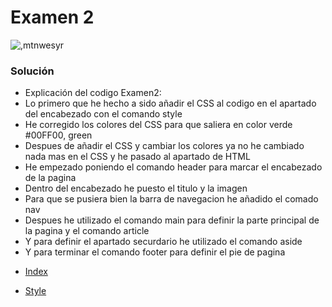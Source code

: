 # Examen 2

![,mtnwesyr](https://user-images.githubusercontent.com/73166252/102476740-bd79a680-405b-11eb-85ac-f630cde84e02.PNG)

### Solución

- Explicación del codigo Examen2: <br> 
- Lo primero que he hecho a sido añadir el CSS al codigo en el apartado del encabezado con el comando style <br> 
- He corregido los colores del CSS para que saliera en color verde #00FF00, green <br> 
- Despues de añadir el CSS y cambiar los colores ya no he cambiado nada mas en el CSS y he pasado al apartado de HTML <br> 
- He empezado poniendo el comando header para marcar el encabezado de la pagina <br> 
- Dentro del encabezado he puesto el titulo y la imagen <br> 
- Para que se pusiera bien la barra de navegacion he añadido el comado nav <br> 
- Despues he utilizado el comando main para definir la parte principal de la pagina y el comando article <br> 
- Y para definir el apartado securdario he utilizado el comando aside <br> 
- Y para terminar el comando footer para definir el pie de pagina <br> 

* [Index](https://github.com/EricEo/Examen2/blob/main/Examen%202/index.html)

* [Style](https://github.com/EricEo/Examen2/blob/main/Examen%202/style.css)
